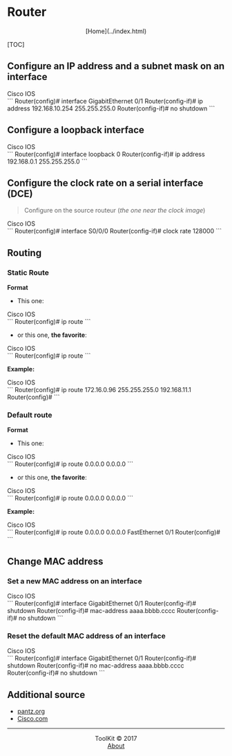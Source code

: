 # Router
<center>[Home](../index.html)</center>

[TOC]

## Configure an IP address and a subnet mask on an interface

<div class="prism-show-language"><div class="prism-show-language-label">Cisco IOS</div></div>
```
Router(config)# interface GigabitEthernet 0/1
Router(config-if)# ip address 192.168.10.254 255.255.255.0
Router(config-if)# no shutdown
```

## Configure a loopback interface

<div class="prism-show-language"><div class="prism-show-language-label">Cisco IOS</div></div>
```
Router(config)# interface loopback 0
Router(config-if)# ip address 192.168.0.1 255.255.255.0
```

## Configure the clock rate on a serial interface (DCE)
> Configure on the source routeur (_the one near the clock image_)

<div class="prism-show-language"><div class="prism-show-language-label">Cisco IOS</div></div>
```
Router(config)# interface S0/0/0
Router(config-if)# clock rate 128000
```

## Routing

### Static Route

**Format**  

- This one:  

<div class="prism-show-language"><div class="prism-show-language-label">Cisco IOS</div></div>
```
Router(config)# ip route <destinationIPAddress> <destinationSubnetMask> <forwardingRouterInterface>
```

- or  this one, **the favorite**:  

<div class="prism-show-language"><div class="prism-show-language-label">Cisco IOS</div></div>
```
Router(config)# ip route <destinationIPAddress> <destinationSubnetMask> <forwardingRouterAddress>
```

**Example:**  

<div class="prism-show-language"><div class="prism-show-language-label">Cisco IOS</div></div>
```
Router(config)# ip route 172.16.0.96 255.255.255.0 192.168.11.1
Router(config)#
```

### Default route

**Format**

- This one:  

<div class="prism-show-language"><div class="prism-show-language-label">Cisco IOS</div></div>
```
Router(config)# ip route 0.0.0.0 0.0.0.0 <forwardingRouterInterface>
```

- or  this one, **the favorite**:  

<div class="prism-show-language"><div class="prism-show-language-label">Cisco IOS</div></div>
```
Router(config)# ip route 0.0.0.0 0.0.0.0 <forwardingRouterAddress>
```

**Example:**  

<div class="prism-show-language"><div class="prism-show-language-label">Cisco IOS</div></div>
```
Router(config)# ip route 0.0.0.0 0.0.0.0 FastEthernet 0/1
Router(config)#
```

## Change MAC address

### Set a new MAC address on an interface

<div class="prism-show-language"><div class="prism-show-language-label">Cisco IOS</div></div>
```
Router(config)# interface GigabitEthernet 0/1
Router(config-if)# shutdown
Router(config-if)# mac-address aaaa.bbbb.cccc
Router(config-if)# no shutdown
```

### Reset the default MAC address of an interface

<div class="prism-show-language"><div class="prism-show-language-label">Cisco IOS</div></div>
```
Router(config)# interface GigabitEthernet 0/1
Router(config-if)# shutdown
Router(config-if)# no mac-address aaaa.bbbb.cccc
Router(config-if)# no shutdown
```

## Additional source
* [pantz.org](http://www.pantz.org/software/ios/ioscommands.html)  
* [Cisco.com](http://www.cisco.com)


***

<center>ToolKit © <!--[if IE 8]>2017<![endif]--><!--[if !IE 8]> -->2017 <span id="currentYear"></span><!-- <![endif]--></center><center><a href="https://alexandre-ducobu.com/En">About</a> </center>

